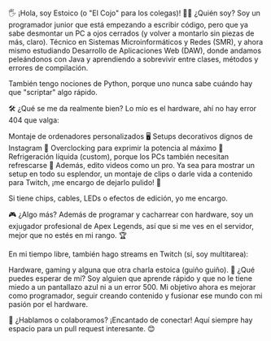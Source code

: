 🖐️ ¡Hola, soy Estoico (o "El Cojo" para los colegas)!
👨‍💻 ¿Quién soy?
Soy un programador junior que está empezando a escribir código, pero que ya sabe desmontar un PC a ojos cerrados (y volver a montarlo sin piezas de más, claro). Técnico en Sistemas Microinformáticos y Redes (SMR), y ahora mismo estudiando Desarrollo de Aplicaciones Web (DAW), donde andamos peleándonos con Java y aprendiendo a sobrevivir entre clases, métodos y errores de compilación.

También tengo nociones de Python, porque uno nunca sabe cuándo hay que "scriptar" algo rápido.

🛠️ ¿Qué se me da realmente bien?
Lo mío es el hardware, ahí no hay error 404 que valga:

Montaje de ordenadores personalizados 🖥️
Setups decorativos dignos de Instagram 🌟
Overclocking para exprimir la potencia al máximo 🚀
Refrigeración líquida (custom), porque los PCs también necesitan refrescarse 🧊
Además, edito videos como un pro. Ya sea para mostrar un setup en todo su esplendor, un montaje de clips o darle vida a contenido para Twitch, ¡me encargo de dejarlo pulido! 🎥

Si tiene chips, cables, LEDs o efectos de edición, yo me encargo.

🎮 ¿Algo más?
Además de programar y cacharrear con hardware, soy un exjugador profesional de Apex Legends, así que si me ves en el servidor, mejor que no estés en mi rango. 🏆

En mi tiempo libre, también hago streams en Twitch (sí, soy multitarea):

Hardware, gaming y alguna que otra charla estoica (guiño guiño).
🚀 ¿Qué puedes esperar de mí?
Soy alguien que aprende rápido y que no le tiene miedo a un pantallazo azul ni a un error 500. Mi objetivo ahora es mejorar como programador, seguir creando contenido y fusionar ese mundo con mi pasión por el hardware.

🔧 ¿Hablamos o colaboramos?
¡Encantado de conectar! Aquí siempre hay espacio para un pull request interesante. 😊

